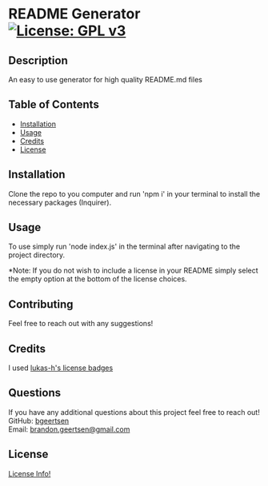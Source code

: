 
# README Generator                                               [![License: GPL v3](https://img.shields.io/badge/License-GPLv3-blue.svg)](https://www.gnu.org/licenses/gpl-3.0)

## Description 

An easy to use generator for high quality README.md files


## Table of Contents

* [Installation](#installation)
* [Usage](#usage)
* [Credits](#credits)
* [License](#license)


## Installation

Clone the repo to you computer and run 'npm i' in your terminal to install the necessary packages (Inquirer).


## Usage 

To use simply run 'node index.js' in the terminal after navigating to the project directory.

*Note: If you do not wish to include a license in your README simply select the empty option at the bottom of the license choices.


## Contributing

Feel free to reach out with any suggestions!

## Credits

I used [lukas-h's license badges](https://gist.github.com/lukas-h/2a5d00690736b4c3a7ba)


## Questions

If you have any additional questions about this project feel free to reach out!<br/>
GitHub: [bgeertsen](https://github.com/bgeertsen/)<br/>
Email: brandon.geertsen@gmail.com<br/>



## License
    
[License Info!](https://choosealicense.com/licenses/gpl-3.0/)


